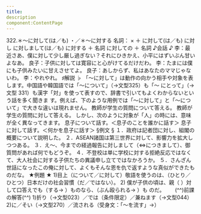 ```yaml
---
title:
description
component:ContentPage
---
```



322.＊～に対して(は／も) ・／＊～に対する
名詞： × ＋ に対して(は／も)
に対し に対しまして(は／も)
に対する ＋ 名詞 に対しての ＋ 名詞
♪会話 ♪
李：最近さあ、僕に対して少し厳し過ぎない？それにひきかえ、小平にはずいぶん甘いよなあ。 良子：子供に対しては寛容にと心がけてるだけだわ。
李：たまには僕にも子供みたいに甘えさせてよ。
良子：あしからず、私はあなたのママじゃないわ。
李：やれやれ。
♯解説 ♭
「～に対して」は動作の向かう相手や対象を表します。中国語や韓国語では「～について」（→文型325）も「～ にとって」（→文型 331）も漢字「対」を使って表すので、辞書で引いてもよくわからないという話を多く聞きま す。例えば、下のような用例では「～に対して」と「～について」で大きな違いは現れません。
教師が学生の質問について答える。
教師が学生の質問に対して答える。
しかし、次のように対象が「人」の時には、意味が全く異なってきます。 息子について話す。＜息子のことを誰かに話す＞ 息子に対して話す。＜何かを息子に話す＞
§例文 §
１．政府は記者団に対し、組閣の概要について説明した。
２．ASEAN諸国は第三世界に対して、影響力を拡大しつつある。
３．え～、今までの経過報告に対しまして（⇔につきまして）、御質問があれば何でもどうぞ。
４．不登校は単に学校に対する拒絶反応ではなくて、大人社会に対する子供たちの異議申し立てではなかろうか。
５．さんざん世話になったこの俺に対して、よくもそんな恩を仇で返すような真似ができたものだな。
★例題 ★
1)目上（について／に対して）敬語を使うのは、（ひとり／ひとつ）日本だけの社会習慣（だ／ではない）。
2) 僕が子供の頃は、親（ ）対して口答えでも（する→ ）ものなら、（ぶん殴られる→ ）も
のだ。      
(^^)前課の解答(^^)
1)折り（→文型023）／では（条件限定）／兼ねます（→文型044）
2)に／そい（→文型270）／流される（受身文：「～を流す」→）
